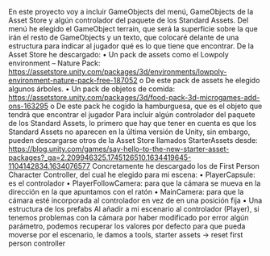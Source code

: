 En este proyecto voy a incluir GameObjects del menú, GameObjects de la Asset Store y algún controlador del paquete de los Standard Assets.
Del menú he elegido el GameObject terrain, que será la superficie sobre la que irán el resto de GameObjects y un texto, que colocaré delante de una estructura para indicar al jugador qué es lo que tiene que encontrar.
De la Asset Store he descargado: 
•	Un pack de assets como el Lowpoly environment – Nature Pack: https://assetstore.unity.com/packages/3d/environments/lowpoly-environment-nature-pack-free-187052 
	o	De este pack de assets he elegido algunos árboles.
•	Un pack de objetos de comida: https://assetstore.unity.com/packages/3d/food-pack-3d-microgames-add-ons-163295 
	o	De este pack he cogido la hamburguesa, que es el objeto que tendrá que encontrar el jugador
Para incluir algún controlador del paquete de los Standard Assets, lo primero que hay que tener en cuenta es que los Standard Assets no aparecen en la última versión de Unity, sin embargo, pueden descargarse otros de la Asset Store llamados StarterAssets desde: https://blog.unity.com/games/say-hello-to-the-new-starter-asset-packages?_ga=2.209946325.1745126510.1634419645-1104142834.1634076577 
Concretamente he descargado los de First Person Character Controller, del cual he elegido para mi escena:
•	PlayerCapsule: es el controlador
•	PlayerFollowCamera: para que la cámara se mueva en la dirección en la que apuntamos con el ratón
•	MainCamera: para que la cámara esté incorporada al controlador en vez de en una posición fija
•	Una estructura de los prefabs
Al añadir a mi escenario al controlador (Player), si tenemos problemas con la cámara por haber modificado por error algún parámetro, podemos recuperar los valores por defecto para que pueda moverse por el escenario, le damos a tools, starter assets -> reset first person controller
